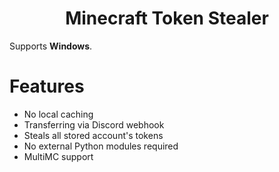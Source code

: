 <h1 align="center">Minecraft Token Stealer</h1>

Supports **Windows**.

# Features
 - No local caching
 - Transferring via Discord webhook
 - Steals all stored account's tokens
 - No external Python modules required
 - MultiMC support
 
